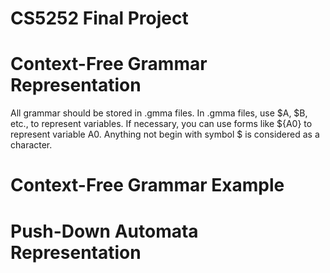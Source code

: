 # CS5252 Final Project



# Context-Free Grammar Representation

All grammar should be stored in .gmma files. In .gmma files, use $A, $B, etc., to represent variables. If necessary, you can use forms like ${A0} to represent variable A0. Anything not begin with symbol $ is considered as a character.

# Context-Free Grammar Example

# Push-Down Automata Representation